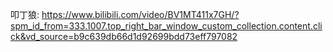 
叩丁狼:
https://www.bilibili.com/video/BV1MT411x7GH/?spm_id_from=333.1007.top_right_bar_window_custom_collection.content.click&vd_source=b9c639db66d1d92699bdd73eff797082
